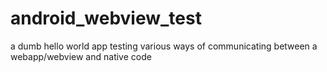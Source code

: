 android_webview_test
====================
a dumb hello world app testing various ways of communicating between a webapp/webview and native code